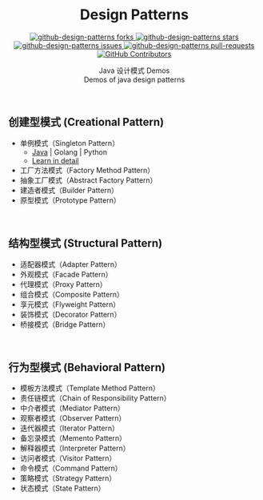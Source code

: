 <h1 align="center">
  Design Patterns
</h1>

<p align="center">
    <a href="https://github.com/Shen-Xmas/design-patterns/fork" target="blank">
        <img src="https://img.shields.io/github/forks/Shen-Xmas/design-patterns" alt="github-design-patterns forks"/>
    </a>
    <a href="https://github.com/Shen-Xmas/design-patterns/stargazers" target="blank">
        <img src="https://img.shields.io/github/stars/Shen-Xmas/design-patterns" alt="github-design-patterns stars"/>
    </a>
    <a href="https://github.com/Shen-Xmas/design-patterns/issues" target="blank">
        <img src="https://img.shields.io/github/issues/Shen-Xmas/design-patterns" alt="github-design-patterns issues"/>
    </a>
    <a href="https://github.com/Shen-Xmas/design-patterns/pulls" target="blank">
        <img src="https://img.shields.io/github/issues-pr/Shen-Xmas/design-patterns" alt="github-design-patterns pull-requests"/>
    </a>
    <a href="https://github.com/Shen-Xmas/design-patterns/graphs/contributors">
      <img alt="GitHub Contributors" src="https://img.shields.io/github/contributors/Shen-Xmas/design-patterns" />
    </a>
</p>

<p align="center">
Java 设计模式 Demos
<br />
Demos of java design patterns
</p>

<br />

## 创建型模式  (Creational Pattern)

* 单例模式（Singleton Pattern）
  - [Java]() | Golang | Python
  - [Learn in detail]()
* 工厂方法模式（Factory Method Pattern）
* 抽象工厂模式（Abstract Factory Pattern）
* 建造者模式（Builder Pattern）
* 原型模式（Prototype Pattern）

<br />

## 结构型模式  (Structural Pattern)

* 适配器模式（Adapter Pattern）
* 外观模式（Facade Pattern）
* 代理模式（Proxy Pattern）
* 组合模式（Composite Pattern）
* 享元模式（Flyweight Pattern）
* 装饰模式（Decorator Pattern）
* 桥接模式（Bridge Pattern）

<br />

## 行为型模式  (Behavioral Pattern)

* 模板方法模式（Template Method Pattern）
* 责任链模式（Chain of Responsibility Pattern）
* 中介者模式（Mediator Pattern）
* 观察者模式（Observer Pattern）
* 迭代器模式（Iterator Pattern）
* 备忘录模式（Memento Pattern）
* 解释器模式（Interpreter Pattern）
* 访问者模式（Visitor Pattern）
* 命令模式（Command Pattern）
* 策略模式（Strategy Pattern）
* 状态模式（State Pattern）
